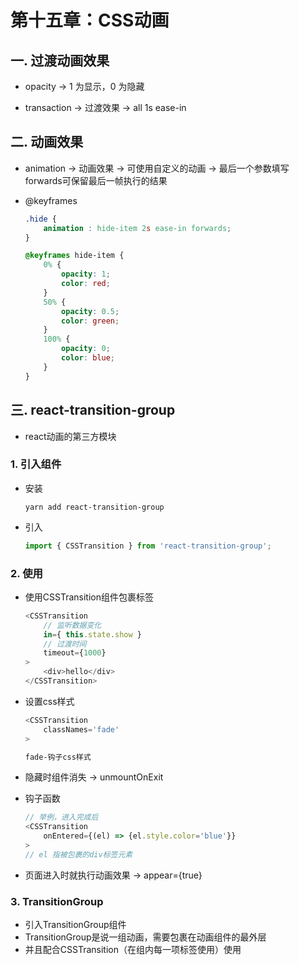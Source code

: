 # 第十五章：CSS动画

## 一. 过渡动画效果
* opacity -> 1 为显示，0 为隐藏

* transaction -> 过渡效果 -> all 1s ease-in

## 二. 动画效果
* animation -> 动画效果 -> 可使用自定义的动画 -> 最后一个参数填写forwards可保留最后一帧执行的结果

* @keyframes
    ```css
    .hide {
        animation : hide-item 2s ease-in forwards;
    }
    
    @keyframes hide-item {
        0% {
            opacity: 1;
            color: red;
        }
        50% {
            opacity: 0.5;
            color: green;
        }
        100% {
            opacity: 0;
            color: blue;
        }
    }
    ```

## 三. react-transition-group
* react动画的第三方模块

### 1. 引入组件
* 安装
    ```shell
    yarn add react-transition-group
    ```
* 引入
    ```javascript
    import { CSSTransition } from 'react-transition-group';
    ```

### 2. 使用

* 使用CSSTransition组件包裹标签
    ```javascript
    <CSSTransition
        // 监听数据变化
        in={ this.state.show }
        // 过渡时间
        timeout={1000}
    >
        <div>hello</div>
    </CSSTransition>
    ```
* 设置css样式
    ```javascript
    <CSSTransition
        classNames='fade'
    >
    ```
    ```css
    fade-钩子css样式
    ```
    
* 隐藏时组件消失 -> unmountOnExit

* 钩子函数
    ```javascript
    // 举例，进入完成后
    <CSSTransition
        onEntered={(el) => {el.style.color='blue'}}
    >
    // el 指被包裹的div标签元素
    ```

* 页面进入时就执行动画效果 -> appear={true}

### 3. TransitionGroup
* 引入TransitionGroup组件
* TransitionGroup是说一组动画，需要包裹在动画组件的最外层
* 并且配合CSSTransition（在组内每一项标签使用）使用


<comment/>